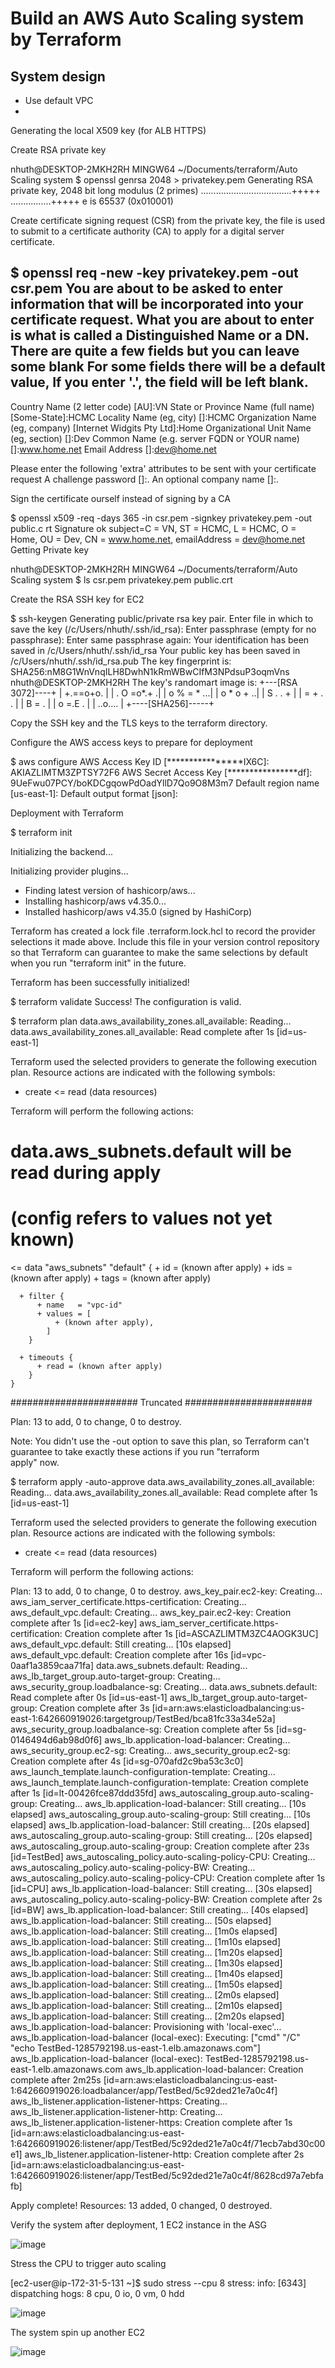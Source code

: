 # Build an AWS Auto Scaling system by Terraform

## System design
- Use default VPC
- 



Generating the local X509 key (for ALB HTTPS)

Create RSA private key

nhuth@DESKTOP-2MKH2RH MINGW64 ~/Documents/terraform/Auto Scaling system
$ openssl genrsa 2048 > privatekey.pem
Generating RSA private key, 2048 bit long modulus (2 primes)
....................................+++++
................+++++
e is 65537 (0x010001)

Create certificate signing request (CSR) from the private key, the file is used to submit to a certificate authority (CA) to apply for a digital server certificate.

$ openssl req -new -key privatekey.pem -out csr.pem
You are about to be asked to enter information that will be incorporated
into your certificate request.
What you are about to enter is what is called a Distinguished Name or a DN.
There are quite a few fields but you can leave some blank
For some fields there will be a default value,
If you enter '.', the field will be left blank.
-----
Country Name (2 letter code) [AU]:VN
State or Province Name (full name) [Some-State]:HCMC
Locality Name (eg, city) []:HCMC
Organization Name (eg, company) [Internet Widgits Pty Ltd]:Home
Organizational Unit Name (eg, section) []:Dev
Common Name (e.g. server FQDN or YOUR name) []:www.home.net 
Email Address []:dev@home.net

Please enter the following 'extra' attributes
to be sent with your certificate request
A challenge password []:.
An optional company name []:.


Sign the certificate ourself instead of signing by a CA

$ openssl x509 -req -days 365 -in csr.pem -signkey privatekey.pem -out public.c
rt
Signature ok
subject=C = VN, ST = HCMC, L = HCMC, O = Home, OU = Dev, CN = www.home.net, emailAddress = dev@home.net
Getting Private key

nhuth@DESKTOP-2MKH2RH MINGW64 ~/Documents/terraform/Auto Scaling system
$ ls
csr.pem  privatekey.pem  public.crt


Create the RSA SSH key for EC2

$ ssh-keygen
Generating public/private rsa key pair.
Enter file in which to save the key (/c/Users/nhuth/.ssh/id_rsa): 
Enter passphrase (empty for no passphrase): 
Enter same passphrase again: 
Your identification has been saved in /c/Users/nhuth/.ssh/id_rsa
Your public key has been saved in /c/Users/nhuth/.ssh/id_rsa.pub
The key fingerprint is:
SHA256:nM8G1WnVnqILH8DwhN1kRmWBwCIfM3NPdsuP3oqmVns nhuth@DESKTOP-2MKH2RH
The key's randomart image is:
+---[RSA 3072]----+
|        +.==o+o. |
|     . O =o*.+  .|
|      o % = * ...|
|       o * o + ..|
|        S . . +  |
|         = + . . |
|          B = .  |
|         o =.E . |
|        ..o....  |
+----[SHA256]-----+


Copy the SSH key and the TLS keys to the terraform directory.

Configure the AWS access keys to prepare for deployment

$ aws configure
AWS Access Key ID [****************IX6C]: AKIAZLIMTM3ZPTSY72F6
AWS Secret Access Key [****************df]: 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
Default region name [us-east-1]: 
Default output format [json]:


Deployment with Terraform

$ terraform init

Initializing the backend...

Initializing provider plugins...
- Finding latest version of hashicorp/aws...
- Installing hashicorp/aws v4.35.0...
- Installed hashicorp/aws v4.35.0 (signed by HashiCorp)

Terraform has created a lock file .terraform.lock.hcl to record the provider
selections it made above. Include this file in your version control repository
so that Terraform can guarantee to make the same selections by default when
you run "terraform init" in the future.

Terraform has been successfully initialized!


$ terraform validate
Success! The configuration is valid.


$ terraform plan
data.aws_availability_zones.all_available: Reading...
data.aws_availability_zones.all_available: Read complete after 1s [id=us-east-1]

Terraform used the selected providers to generate the following execution plan. Resource actions are indicated with the following symbols: 
  + create
 <= read (data resources)

Terraform will perform the following actions:

  # data.aws_subnets.default will be read during apply
  # (config refers to values not yet known)
 <= data "aws_subnets" "default" {
      + id   = (known after apply)
      + ids  = (known after apply)
      + tags = (known after apply)

      + filter {
          + name   = "vpc-id"
          + values = [
              + (known after apply),
            ]
        }

      + timeouts {
          + read = (known after apply)
        }
    }


#######################
Truncated
#######################


Plan: 13 to add, 0 to change, 0 to destroy.


Note: You didn't use the -out option to save this plan, so Terraform can't guarantee to take exactly these actions if you run "terraform   
apply" now.



$ terraform apply -auto-approve
data.aws_availability_zones.all_available: Reading...
data.aws_availability_zones.all_available: Read complete after 1s [id=us-east-1]

Terraform used the selected providers to generate the following execution plan. Resource actions are indicated with the following symbols: 
  + create
 <= read (data resources)

Terraform will perform the following actions:

Plan: 13 to add, 0 to change, 0 to destroy.
aws_key_pair.ec2-key: Creating...
aws_iam_server_certificate.https-certification: Creating...
aws_default_vpc.default: Creating...
aws_key_pair.ec2-key: Creation complete after 1s [id=ec2-key]
aws_iam_server_certificate.https-certification: Creation complete after 1s [id=ASCAZLIMTM3ZC4AOGK3UC]
aws_default_vpc.default: Still creating... [10s elapsed]
aws_default_vpc.default: Creation complete after 16s [id=vpc-0aaf1a3859caa71fa]
data.aws_subnets.default: Reading...
aws_lb_target_group.auto-target-group: Creating...
aws_security_group.loadbalance-sg: Creating...
data.aws_subnets.default: Read complete after 0s [id=us-east-1]
aws_lb_target_group.auto-target-group: Creation complete after 3s [id=arn:aws:elasticloadbalancing:us-east-1:642660919026:targetgroup/TestBed/bca81fc33a34e52a]
aws_security_group.loadbalance-sg: Creation complete after 5s [id=sg-0146494d6ab98d0f6]
aws_lb.application-load-balancer: Creating...
aws_security_group.ec2-sg: Creating...
aws_security_group.ec2-sg: Creation complete after 4s [id=sg-070afd2c9ba53c3c0]
aws_launch_template.launch-configuration-template: Creating...
aws_launch_template.launch-configuration-template: Creation complete after 1s [id=lt-00426fce87ddd35fd]
aws_autoscaling_group.auto-scaling-group: Creating...
aws_lb.application-load-balancer: Still creating... [10s elapsed]
aws_autoscaling_group.auto-scaling-group: Still creating... [10s elapsed]
aws_lb.application-load-balancer: Still creating... [20s elapsed]
aws_autoscaling_group.auto-scaling-group: Still creating... [20s elapsed]
aws_autoscaling_group.auto-scaling-group: Creation complete after 23s [id=TestBed]
aws_autoscaling_policy.auto-scaling-policy-CPU: Creating...
aws_autoscaling_policy.auto-scaling-policy-BW: Creating...
aws_autoscaling_policy.auto-scaling-policy-CPU: Creation complete after 1s [id=CPU]
aws_lb.application-load-balancer: Still creating... [30s elapsed]
aws_autoscaling_policy.auto-scaling-policy-BW: Creation complete after 2s [id=BW]
aws_lb.application-load-balancer: Still creating... [40s elapsed]
aws_lb.application-load-balancer: Still creating... [50s elapsed]
aws_lb.application-load-balancer: Still creating... [1m0s elapsed]
aws_lb.application-load-balancer: Still creating... [1m10s elapsed]
aws_lb.application-load-balancer: Still creating... [1m20s elapsed]
aws_lb.application-load-balancer: Still creating... [1m30s elapsed]
aws_lb.application-load-balancer: Still creating... [1m40s elapsed]
aws_lb.application-load-balancer: Still creating... [1m50s elapsed]
aws_lb.application-load-balancer: Still creating... [2m0s elapsed]
aws_lb.application-load-balancer: Still creating... [2m10s elapsed]
aws_lb.application-load-balancer: Still creating... [2m20s elapsed]
aws_lb.application-load-balancer: Provisioning with 'local-exec'...
aws_lb.application-load-balancer (local-exec): Executing: ["cmd" "/C" "echo TestBed-1285792198.us-east-1.elb.amazonaws.com"]
aws_lb.application-load-balancer (local-exec): TestBed-1285792198.us-east-1.elb.amazonaws.com
aws_lb.application-load-balancer: Creation complete after 2m25s [id=arn:aws:elasticloadbalancing:us-east-1:642660919026:loadbalancer/app/TestBed/5c92ded21e7a0c4f]
aws_lb_listener.application-listener-https: Creating...
aws_lb_listener.application-listener-http: Creating...
aws_lb_listener.application-listener-https: Creation complete after 1s [id=arn:aws:elasticloadbalancing:us-east-1:642660919026:listener/app/TestBed/5c92ded21e7a0c4f/71ecb7abd30c00e1]
aws_lb_listener.application-listener-http: Creation complete after 2s [id=arn:aws:elasticloadbalancing:us-east-1:642660919026:listener/app/TestBed/5c92ded21e7a0c4f/8628cd97a7ebfafb]

Apply complete! Resources: 13 added, 0 changed, 0 destroyed.

Verify the system after deployment, 1 EC2 instance in the ASG


![image](https://user-images.githubusercontent.com/67490369/196611968-ba448449-dbe1-42f7-98cd-737eea86441f.png)



Stress the CPU to trigger auto scaling

[ec2-user@ip-172-31-5-131 ~]$ sudo stress --cpu 8
stress: info: [6343] dispatching hogs: 8 cpu, 0 io, 0 vm, 0 hdd

![image](https://user-images.githubusercontent.com/67490369/196611747-e92e5455-0ea3-4f49-855c-ddbe17447c28.png)


The system spin up another EC2

![image](https://user-images.githubusercontent.com/67490369/196611949-f0239b71-3891-4154-9e5a-bc8a0a7b7226.png)


